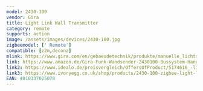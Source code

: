 ```yaml
---
model: 2430-100
vendor: Gira
title: Light Link Wall Transmitter
category: remote
supports: action
image: /assets/images/devices/2430-100.jpg
zigbeemodel: [' Remote']
compatible: [z2m,deconz]
mlink: https://www.gira.com/en/gebaeudetechnik/produkte/manuelle_lichtsteuerung/zigbee-lightlink/features.html
link: https://www.amazon.de/Gira-Funk-Wandsender-2430100-Bussystem-Hand-4010337025078/dp/B072MHWBTD
link2: https://www.idealo.de/preisvergleich/OffersOfProduct/5174616_-light-link-3-fach-reinweiss-2430100-gira.html
link3: https://www.ivoryegg.co.uk/shop/products/2430-100-zigbee-light-link-wireless-wall-transmitter
EAN: 4010337025078
---
```

